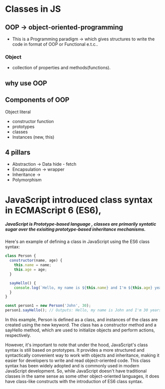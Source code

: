 # Classes in JS

## OOP -> object-oriented-programming
 - This is a Programming paradigm -> which gives structures to write the code in format of OOP or Functional e.t.c..

 ### Object
  -  collection of properties and methods(functions).

## why use OOP

## Components of OOP
Object literal
 - constructor function
 - prototypes
 - classes
 - Instances (new, this)

## 4 pillars
 - Abstraction -> Data hide - fetch
 - Encapsulation -> wrapper 
 - Inheritance -> 
 - Polymorphism



# JavaScript introduced class syntax in ECMAScript 6 (ES6),
##### JavaScript is Prototype-based language , classes are primarily syntatic sugar over the  exisiting prototype-based inheritance mechanisms.


Here's an example of defining a class in JavaScript using the ES6 class syntax:

```javascript
class Person {
  constructor(name, age) {
    this.name = name;
    this.age = age;
  }

  sayHello() {
    console.log(`Hello, my name is ${this.name} and I'm ${this.age} years old.`);
  }
}

const person1 = new Person('John', 30);
person1.sayHello(); // Outputs: Hello, my name is John and I'm 30 years old.

```
<p>In this example, Person is defined as a class, and instances of the class are created using the new keyword. The class has a constructor method and a sayHello method, which are used to initialize objects and perform actions, respectively.

However, it's important to note that under the hood, JavaScript's class syntax is still based on prototypes. It provides a more structured and syntactically convenient way to work with objects and inheritance, making it easier for developers to write and read object-oriented code. This class syntax has been widely adopted and is commonly used in modern JavaScript development. So, while JavaScript doesn't have traditional classes in the same sense as some other object-oriented languages, it does have class-like constructs with the introduction of ES6 class syntax.</p>